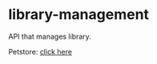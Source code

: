 # library-management
API that manages library.

Petstore: [click here](https://petstore.swagger.io/?url=https://raw.githubusercontent.com/sanda03/library-management/oas-td2-alt-std22069/docs/api.yml)
